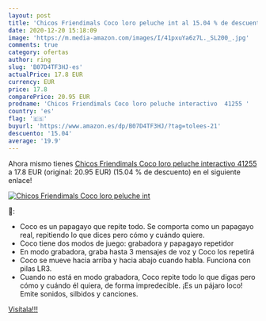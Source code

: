 ```yaml
---
layout: post
title: 'Chicos Friendimals Coco loro peluche int al 15.04 % de descuento'
date: 2020-12-20 15:18:09
image: 'https://m.media-amazon.com/images/I/41pxuYa6z7L._SL200_.jpg'
comments: true
category: ofertas
author: ring
slug: 'B07D4TF3HJ-es'
actualPrice: 17.8 EUR
currency: EUR
price: 17.8
comparePrice: 20.95 EUR
prodname: 'Chicos Friendimals Coco loro peluche interactivo  41255 '
country: 'es'
flag: '🇪🇸'
buyurl: 'https://www.amazon.es/dp/B07D4TF3HJ/?tag=tolees-21'
descuento: '15.04'
average: '19.9'
---
```


Ahora mismo tienes [Chicos Friendimals Coco loro peluche interactivo  41255 ](https://www.amazon.es/dp/B07D4TF3HJ/?tag=tolees-21) a 17.8 EUR (original: 20.95 EUR) (15.04 %  de descuento) en el siguiente enlace!

[![Chicos Friendimals Coco loro peluche int](https://m.media-amazon.com/images/I/41pxuYa6z7L._SL200_.jpg)](https://www.amazon.es/dp/B07D4TF3HJ/?tag=tolees-21)

🔎:

- Coco es un papagayo que repite todo. Se comporta como un papagayo real, repitiendo lo que dices pero cómo y cuándo quiere.
- Coco tiene dos modos de juego: grabadora y papagayo repetidor
- En modo grabadora, graba hasta 3 mensajes de voz y Coco los repetirá
- Coco se mueve hacia arriba y hacia abajo cuando habla. Funciona con pilas LR3.
- Cuando no está en modo grabadora, Coco repite todo lo que digas pero cómo y cuándo él quiera, de forma impredecible. ¡Es un pájaro loco! Emite sonidos, silbidos y canciones.

[Visítala!!!](https://www.amazon.es/dp/B07D4TF3HJ/?tag=tolees-21)
